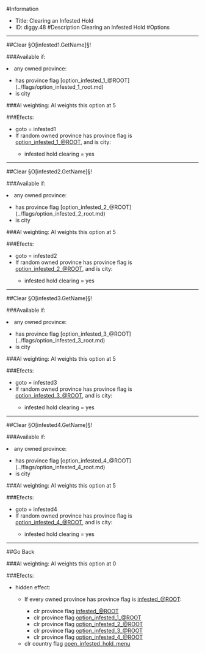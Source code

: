 #Information
 - Title: Clearing an Infested Hold
 - ID: diggy.48
#Description
Clearing an Infested Hold
#Options

___
##Clear §O[infested1.GetName]§!

###Available if:
<li>any owned province:</li><ul><li>has province flag [option_infested_1_@ROOT](../flags/option_infested_1_root.md)</li><li>is city</li></ul>

###AI weighting:
AI weights this option at 5


###Efects:<ul><li>goto = infested1</li><li>If random owned province has province flag is [option_infested_1_@ROOT](../flags/option_infested_1_root.md), and  is city:</li><ul><li>infested hold clearing = yes</li></ul></ul>

___
##Clear §O[infested2.GetName]§!

###Available if:
<li>any owned province:</li><ul><li>has province flag [option_infested_2_@ROOT](../flags/option_infested_2_root.md)</li><li>is city</li></ul>

###AI weighting:
AI weights this option at 5


###Efects:<ul><li>goto = infested2</li><li>If random owned province has province flag is [option_infested_2_@ROOT](../flags/option_infested_2_root.md), and  is city:</li><ul><li>infested hold clearing = yes</li></ul></ul>

___
##Clear §O[infested3.GetName]§!

###Available if:
<li>any owned province:</li><ul><li>has province flag [option_infested_3_@ROOT](../flags/option_infested_3_root.md)</li><li>is city</li></ul>

###AI weighting:
AI weights this option at 5


###Efects:<ul><li>goto = infested3</li><li>If random owned province has province flag is [option_infested_3_@ROOT](../flags/option_infested_3_root.md), and  is city:</li><ul><li>infested hold clearing = yes</li></ul></ul>

___
##Clear §O[infested4.GetName]§!

###Available if:
<li>any owned province:</li><ul><li>has province flag [option_infested_4_@ROOT](../flags/option_infested_4_root.md)</li><li>is city</li></ul>

###AI weighting:
AI weights this option at 5


###Efects:<ul><li>goto = infested4</li><li>If random owned province has province flag is [option_infested_4_@ROOT](../flags/option_infested_4_root.md), and  is city:</li><ul><li>infested hold clearing = yes</li></ul></ul>

___
##Go Back

###AI weighting:
AI weights this option at 0


###Efects:<ul><li>hidden effect:</li><ul><li>If every owned province has province flag is [infested_@ROOT](../flags/infested_root.md):</li><ul><li>clr province flag [infested_@ROOT](../flags/infested_root.md)</li><li>clr province flag [option_infested_1_@ROOT](../flags/option_infested_1_root.md)</li><li>clr province flag [option_infested_2_@ROOT](../flags/option_infested_2_root.md)</li><li>clr province flag [option_infested_3_@ROOT](../flags/option_infested_3_root.md)</li><li>clr province flag [option_infested_4_@ROOT](../flags/option_infested_4_root.md)</li></ul><li>clr country flag [open_infested_hold_menu](../flags/open_infested_hold_menu.md)</li></ul></ul>
